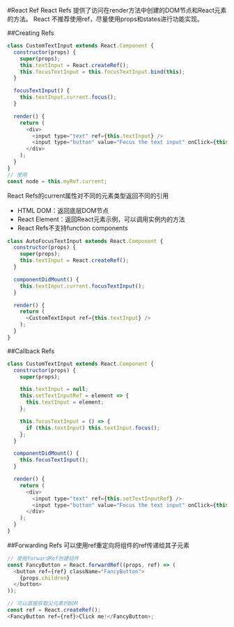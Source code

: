 #React Ref
React Refs 提供了访问在render方法中创建的DOM节点和React元素的方法。
React 不推荐使用ref，尽量使用props和states进行功能实现。

##Creating Refs
``` JavaScript
class CustomTextInput extends React.Component {
  constructor(props) {
    super(props);
    this.textInput = React.createRef();
    this.focusTextInput = this.focusTextInput.bind(this);
  }

  focusTextInput() {
    this.textInput.current.focus();
  }

  render() {
    return (
      <div>
        <input type="text" ref={this.textInput} />
        <input type="button" value="Focus the text input" onClick={this.focusTextInput} />
      </div>
    );
  }
}
// 使用
const node = this.myRef.current;
```
React Refs的current属性对不同的元素类型返回不同的引用
+ HTML DOM：返回底层DOM节点
+ React Element：返回React元素示例，可以调用实例内的方法
+ React Refs不支持function components

``` JavaScript
class AutoFocusTextInput extends React.Component {
  constructor(props) {
    super(props);
    this.textInput = React.createRef();
  }

  componentDidMount() {
    this.textInput.current.focusTextInput();
  }

  render() {
    return (
      <CustomTextInput ref={this.textInput} />
    );
  }
}
```

##Callback Refs
``` JavaScript
class CustomTextInput extends React.Component {
  constructor(props) {
    super(props);

    this.textInput = null;
    this.setTextInputRef = element => {
      this.textInput = element;
    };

    this.focusTextInput = () => {
      if (this.textInput) this.textInput.focus();
    };
  }

  componentDidMount() {
    this.focusTextInput();
  }

  render() {
    return (
      <div>
        <input type="text" ref={this.setTextInputRef} />
        <input type="button" value="Focus the text input" onClick={this.focusTextInput} />
      </div>
    );
  }
}
```

##Forwarding Refs
可以使用ref重定向将组件的ref传递给其子元素
``` JavaScript
// 使用forwardRef创建组件
const FancyButton = React.forwardRef((props, ref) => (
  <button ref={ref} className="FancyButton">
    {props.children}
  </button>
));

// 可以直接获取父元素的DOM
const ref = React.createRef();
<FancyButton ref={ref}>Click me!</FancyButton>;
```
